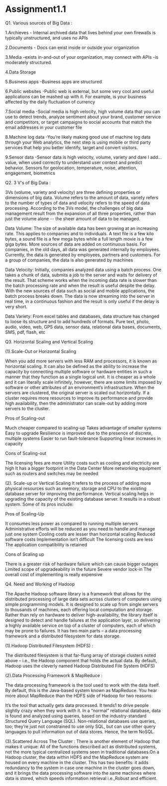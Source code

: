 # Assignment1.1

Q1. Various sources of Big Data : 

   1.Archieves
      - Internal archived data that lives behind your own firewalls is typically unstructured, and uses no APIs
      
2.Documents
     - Docs can exist inside or outside your organization
     
3.Media
      -exists in-and-out of your organization, may connect with APIs
      -is moderately structured.
      
4.Data Storage
     
5.Business apps
      -Business apps are structured
      
6.Public websites
      -Public web is external, but some very cool and useful applications can be mashed up with it. For example, is your business              affected by the daily fluctuation of currency
      
 7.Social media
      -Social media is high velocity, high volume data that you can use to detect trends, analyze sentiment about your brand, customer            service and competitors, or target campaigns to social accounts that match the email addresses in your customer file 
      
 8.Machine log data
      -You’re likely making good use of machine log data through your Web analytics, the next step is using mobile or third party              services that help you better identify, target and convert visitors.
      
 9.Sensor data
      -Sensor data is high velocity, volume, variety and dare I add…value, when used correctly to understand user context and predict            behavior. Sensors for geolocation, temperature, noise, attention, engagement, biometrics
      
      
Q2. 3 V's of Big Data :
      
   3Vs (volume, variety and velocity) are three defining properties or dimensions of big data. Volume refers to the amount of data, variety refers to the number of types of data and velocity refers to the speed of data processing. According to the 3Vs model, the challenges of big data management result from the expansion of all three properties, rather than just the volume alone -- the sheer amount of data to be managed.
     
Data Volume:
The size of available data has been growing at an increasing rate. This applies to companies and to individuals. A text file is a few kilo bytes, a sound file is a few mega bytes while a full length movie is a few giga bytes.
More sources of data are added on continuous basis. For companies, in the old days, all data was generated internally by employees. Currently, the data is generated by employees, partners and customers. For a group of companies, the data is also generated by machines

Data Velocity:
Initially, companies analyzed data using a batch process. One takes a chunk of data, submits a job to the server and waits for delivery of the result. That scheme works when the incoming data rate is slower than the batch processing rate and when the result is useful despite the delay. With the new sources of data such as social and mobile applications, the batch process breaks down. The data is now streaming into the server in real time, in a continuous fashion and the result is only useful if the delay is very short.

Data Variety:
From excel tables and databases, data structure has changed to loose its structure and to add hundreds of formats. Pure text, photo, audio, video, web, GPS data, sensor data, relational data bases, documents, SMS, pdf, flash, etc   


Q3. Horizontal Scaling and Vertical Scaling

(1).Scale-Out or Horizontal Scaling

When you add more servers with less RAM and processors, it is known as horizontal scaling. It can also be defined as the ability to increase the capacity by connecting multiple software or hardware entities in such a manner that they function as a single logical unit. It is cheaper as a whole and it can literally scale infinitely, however, there are some limits imposed by software or other attributes of an environment’s infrastructure. When the servers are clustered, the original server is scaled out horizontally. If a cluster requires more resources to improve its performance and provide high availability, then the administrator can scale-out by adding more servers to the cluster.

Pros of Scaling-out

Much cheaper compared to scaling-up
Takes advantage of smaller systems
Easy to upgrade
Resilience is improved due to the presence of discrete, multiple systems
Easier to run fault-tolerance
Supporting linear increases in capacity

Cons of Scaling-out

The licensing fees are more
Utility costs such as cooling and electricity are high
It has a bigger footprint in the Data Center
More networking equipment such as routers and switches may be needed


(2). Scale-up or Vertical Scaling
It refers to the process of adding more physical resources such as memory, storage and CPU to the existing database server for improving the performance. Vertical scaling helps in upgrading the capacity of the existing database server. It results in a robust system. Some of its pros include:

Pros of Scaling-Up

It consumes less power as compared to running multiple servers
Administrative efforts will be reduced as you need to handle and manage just one system
Cooling costs are lesser than horizontal scaling
Reduced software costs
Implementation isn’t difficult
The licensing costs are less
The application compatibility is retained

Cons of Scaling up

There is a greater risk of hardware failure which can cause bigger outages
Limited scope of upgradeability in the future
Severe vendor lock-in
The overall cost of implementing is really expensive


Q4. Need and Working of Hadoop


The Apache Hadoop software library is a framework that allows for the distributed processing of large data sets across clusters of computers using simple programming models. It is designed to scale up from single servers to thousands of machines, each offering local computation and storage. Rather than rely on hardware to deliver high-availability, the library itself is designed to detect and handle failures at the application layer, so delivering a highly available service on top of a cluster of computers, each of which may be prone to failures.
It has two main parts – a data processing framework and a distributed filesystem for data storage.

(1).Hadoop Distributed Filesystem (HDFS) : 

The distributed filesystem is that far-flung array of storage clusters noted above – i.e., the Hadoop component that holds the actual data. By default, Hadoop uses the cleverly named Hadoop Distributed File System (HDFS)

(2).Data Processing Framework & MapReduce :

The data processing framework is the tool used to work with the data itself. By default, this is the Java-based system known as MapReduce. You hear more about MapReduce than the HDFS side of Hadoop for two reasons:

It’s the tool that actually gets data processed.
It tends1 to drive people slightly crazy when they work with it.
In a “normal” relational database, data is found and analyzed using queries, based on the industry-standard Structured Query Language (SQL). Non-relational databases use queries, too; they’re just not constrained to use only SQL, but can use other query languages to pull information out of data stores. Hence, the term NoSQL.

(3).Scattered Across The Cluster :
There is another element of Hadoop that makes it unique: All of the functions described act as distributed systems, not the more typical centralized systems seen in traditional databases.On a Hadoop cluster, the data within HDFS and the MapReduce system are housed on every machine in the cluster. This has two benefits: it adds redundancy to the system in case one machine in the cluster goes down, and it brings the data processing software into the same machines where data is stored, which speeds information retrieval i.e.,Robust and efficient.


